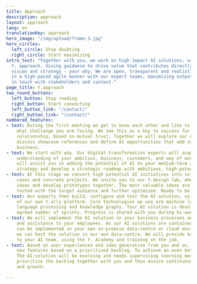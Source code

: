 ```yaml
---
title: Approach
description: approach
layout: approach
lang: en
translationKey: approach
hero_image: "/img/upload/frame-3.jpg"
hero_circles:
  left_circle: Stop doubting
  right_circle: Start maximizing
intro_text: "Together with you, we work on high impact AI solutions, using our proven
  Y. approach. Giving guidance to drive value that contributes directly to your mission,
  vision and strategy - your why. We are open, transparent and realistic. \n\nWe work
  in a high-paced agile manner with our expert teams, maximizing output while keeping
  in touch with stakeholders and context."
page_title: Y.approach
two_round_buttons:
  left_button: Stop reading
  right_button: Start connecting
  left_button_link: "/contact/"
  right_button_link: "/contact/"
numbered_features:
- text: During the first meeting we get to know each other and like to hear from you
    what challenge you are facing. We see this as a key to success for a long-term
    relationship, based on mutual trust. Together we will explore our AI solutions,
    discuss showcase references and define AI opportunities that add value to your
    business.
- text: We start with why. Our digital transformation experts will acquire a deep
    understanding of your ambition, business, customers, and way of working. They
    will assist you in adding the potential of AI to your medium-term and longer-term
    strategy and develop a strategic roadmap with ambitious, high-potential AI initiatives.
- text: At this stage we convert high potential AI initiatives into solid business
    cases and concrete projects. We invite you to our Y.design lab, where we generate
    ideas and develop prototypes together. The most valuable ideas are elaborated,
    tested with the target audience and further optimized. Ready to be built.
- text: Our experts then build, configure and test the AI solution, using the modules
    of our own Y.ally platform. Core technologies we use are machine learning, natural
    language processing and knowledge graphs. Your AI solution is developed in the
    agreed number of sprints. Progress is shared with you during bi-weekly demos.
- text: We will implement the AI solution in your business processes and provide training
    and assistance to your employees. As our AI solutions are container-based, they
    can be implemented in your own on-premise data-centre or cloud environment, or
    we can host the solution in our own data-centre. We will provide knowledge transfer
    to your AI team, using the Y. Academy and training on the job.
- text: Based on user experiences and idea generation from you and us, we work on
    new features based on a prioritized backlog. To achieve an even better result.
    The AI-solution will be evolving and needs supervising learning mechanisms. We
    prioritize the backlog together with you and thus ensure continuous business value
    and growth.

---
```

